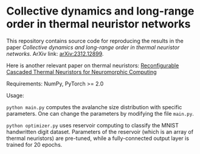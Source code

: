 # Collective dynamics and long-range order in thermal neuristor networks
This repository contains source code for reproducing the results in the paper *Collective dynamics and long-range order in thermal neuristor networks*. ArXiv link: [arXiv:2312.12899](https://arxiv.org/abs/2312.12899v1). 

Here is another relevant paper on thermal neuristors: [Reconfigurable Cascaded Thermal Neuristors for Neuromorphic Computing](https://onlinelibrary.wiley.com/doi/abs/10.1002/adma.202306818)

Requirements: NumPy, PyTorch >= 2.0

Usage: 

`python main.py` computes the avalanche size distribution with specific parameters. One can change the parameters by modifying the file `main.py`. 

`python optimizer.py` uses reservoir computing to classify the MNIST handwritten digit dataset. Parameters of the reservoir (which is an array of thermal neuristors) are pre-tuned, while a fully-connected output layer is trained for 20 epochs. 
